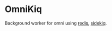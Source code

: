 # OmniKiq

Background worker for omni using [redis](http://redis.io/), [sidekiq](http://sidekiq.org/).
